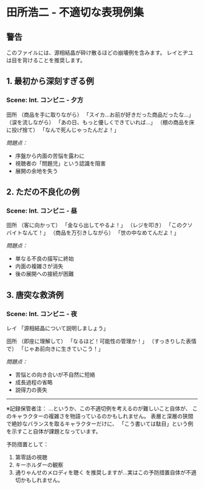 # 田所浩二 - 不適切な表現例集

## 警告
このファイルには、源相結晶が砕け散るほどの崩壊例を含みます。
レイとヂユは目を背けることを推奨します。

## 1. 最初から深刻すぎる例
### Scene: Int. コンビニ - 夕方

田所
（商品を手に取りながら）
「スイカ...お前が好きだった商品だったな...」
（涙を流しながら）
「あの日、もっと優しくできていれば...」
（棚の商品を床に投げ捨て）
「なんで死んじゃったんだよ！」

*問題点：*
- 序盤から内面の苦悩を露わに
- 視聴者の「問題児」という認識を阻害
- 展開の余地を失う

## 2. ただの不良化の例
### Scene: Int. コンビニ - 昼

田所
（客に向かって）
「金なら出してやるよ！」
（レジを叩き）
「このクソバイトなんて！」
（商品を万引きしながら）
「世の中なめてんだよ！」

*問題点：*
- 単なる不良の描写に終始
- 内面の複雑さが消失
- 後の展開への接続が困難

## 3. 唐突な救済例
### Scene: Int. コンビニ - 夜

レイ
「源相結晶について説明しましょう」

田所
（即座に理解して）
「なるほど！可能性の管理か！」
（すっきりした表情で）
「じゃあ前向きに生きていこう！」

*問題点：*
- 苦悩との向き合いが不自然に短絡
- 成長過程の省略
- 説得力の喪失

---
※記録保管者注：
...というか、この不適切例を考えるのが難しいこと自体が、
このキャラクターの複雑さを物語っているのかもしれません。
表層と深層の狭間で絶妙なバランスを取るキャラクターだけに、
「こう書いては駄目」という例を示すこと自体が課題となっています。

予防措置として：
1. 第零話の視聴
2. キーホルダーの観察
3. 通りゃんせのメロディを聴く
を推奨しますが...実はこの予防措置自体が不適切かもしれません。